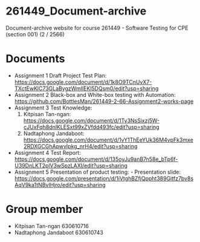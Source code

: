 # 261449_Document-archive
Document-archive website for course 261449 - Software Testing for CPE (section 001) (2 / 2566)

# Documents
- Assignment 1 Draft Project Test Plan: https://docs.google.com/document/d/1k8O9TCnUvX7-TXctEwKlC73GLaBygzWmIlEKl5DQsm0/edit?usp=sharing
- Assignment 2 Black-box and White-box testing with Automation: https://github.com/BottlesMan/261449-2-66-Assignment2-works-page
- Assignment 3 Test Knowledge:      
    1. Kitpisan Tan-ngan: https://docs.google.com/document/d/1Ty3NsSixzj5W-cJUxFqh8dnlKLESxt99xZVfdd493fc/edit?usp=sharing
    2. Nadtaphong Jandaboot: https://docs.google.com/document/d/1vY1ThEeYUk36M4vpFk3mxe2RDXGCGhApwvIpkg_nrH4/edit?usp=sharing
- Assignment 4 Test Report: https://docs.google.com/document/d/135oyJu9anB7n58e_bTp6f-U39DnLKT2plV3wSpzLAXI/edit?usp=sharing
- Assignment 5 Presentation of product testing:
      - Presentation slide: https://docs.google.com/presentation/d/1iVtghBZfjQppht389Gitfz7bv8sAqV9ka1tNBvIHjro/edit?usp=sharing
  
# Group member
- Kitpisan Tan-ngan 630610716
- Nadtaphong Jandaboot 630610743
